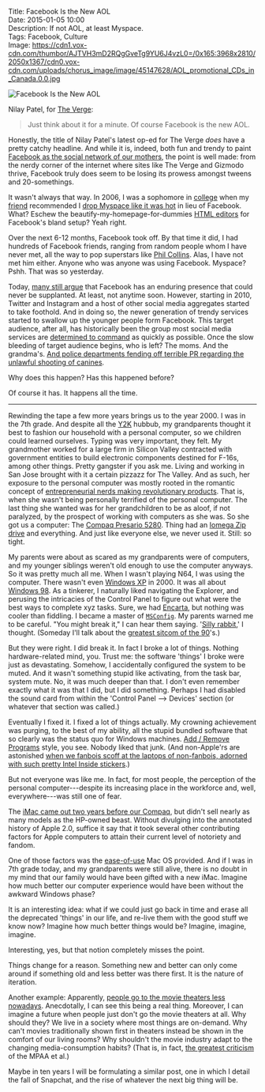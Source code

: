 Title: Facebook Is the New AOL  
Date: 2015-01-05 10:00  
Description: If not AOL, at least Myspace.  
Tags: Facebook, Culture  
Image: https://cdn1.vox-cdn.com/thumbor/AJTVH3mD2RQgGveTg9YU6J4vzL0=/0x165:3968x2810/2050x1367/cdn0.vox-cdn.com/uploads/chorus_image/image/45147628/AOL_promotional_CDs_in_Canada.0.0.jpg  

![Facebook Is the New AOL][1]

Nilay Patel, for [The Verge][2]:

> Just think about it for a minute. Of course Facebook is the new AOL.

Honestly, the title of Nilay Patel's latest op-ed for The Verge *does* have a pretty catchy headline. And while it is, indeed, both fun and trendy to paint [Facebook as the social network of our mothers][3], the point is well made: from the nerdy corner of the internet where sites like The Verge and Gizmodo thrive, Facebook truly does seem to be losing its prowess amongst tweens and 20-somethings. 

It wasn't always that way. In 2006, I was a sophomore in [college][4] when my [friend][5] recommended I [drop Myspace like it was hot][6] in lieu of Facebook. What? Eschew the beautify-my-homepage-for-dummies [HTML editors][7] for Facebook's bland setup? Yeah right.

Over the next 6-12 months, Facebook took off. By that time it did, I had hundreds of Facebook friends, ranging from random people whom I have never met, all the way to pop superstars like [Phil Collins][8]. Alas, I have not met him either. Anyone who was anyone was using Facebook. Myspace? Pshh. That was so yesterday.

Today, [many still argue][9] that Facebook has an enduring presence that could never be supplanted. At least, not anytime soon. However, starting in 2010, Twitter and Instagram and a host of other social media aggregates started to take foothold. And in doing so, the newer generation of trendy services started to swallow up the younger people form Facebook. This target audience, after all, has historically been the group most social media services are [determined to command][10] as quickly as possible. Once the slow bleeding of target audience begins, who is left? The moms. And the grandma's. [And police departments fending off terrible PR regarding the unlawful shooting of canines][11]. 

Why does this happen? Has this happened before?

Of course it has. It happens all the time. 

***

Rewinding the tape a few more years brings us to the year 2000. I was in the 7th grade. And despite all the [Y2K][12] hubbub, my grandparents thought it best to fashion our household with a personal computer, so we children could learned ourselves. Typing was very important, they felt. My grandmother worked for a large firm in Silicon Valley contracted with government entities to build electronic components destined for F-16s, among other things. Pretty gangster if you ask me. Living and working in San Jose brought with it a certain pizzazz for The Valley. And as such, her exposure to the personal computer was mostly rooted in the romantic concept of [entrepreneurial nerds making revolutionary products][13]. That is, when she wasn't being personally terrified of the personal computer. The last thing she wanted was for her grandchildren to be as aloof, if not paralyzed, by the prospect of working with computers as she was. So she got us a computer: The [Compaq Presario 5280][14]. Thing had an [Iomega Zip drive][15] and everything. And just like everyone else, we never used it. Still: so tight.  

My parents were about as scared as my grandparents were of computers, and my younger siblings weren't old enough to use the computer anyways. So it was pretty much all me. When I wasn't playing N64, I was using the computer. There wasn't even [Windows XP][16] in 2000. It was all about [Windows 98][17]. As a tinkerer, I naturally liked navigating the Explorer, and perusing the intricacies of the Control Panel to figure out what were the best ways to complete xyz tasks. Sure, we had [Encarta][18], but nothing was cooler than fiddling. I became a master of [`MSConfig`][19]. My parents warned me to be careful. "You might break it," I can hear them saying. '[Silly rabbit][20],' I thought. (Someday I'll talk about the [greatest sitcom of the 90][21]'s.)

But they were right. I did break it. In fact I broke a lot of things. Nothing hardware-related mind, you. Trust me: the software 'things' I broke were just as devastating. Somehow, I accidentally configured the system to be muted. And it wasn't something stupid like activating, from the task bar, system mute. No, it was much deeper than that. I don't even remember exactly what it was that I did, but I did something. Perhaps I had disabled the sound card from within the 'Control Panel --> Devices' section (or whatever that section was called.) 

Eventually I fixed it. I fixed a lot of things actually. My crowning achievement was purging, to the best of my ability, all the stupid bundled software that so clearly was the status quo for Windows machines. [Add / Remove Programs][22] style, you see. Nobody liked that junk. (And non-Apple'rs are astonished [when we fanbois scoff at the laptops of non-fanbois, adorned with such pretty Intel Inside stickers][23].) 

But not everyone was like me. In fact, for most people, the perception of the personal computer---despite its increasing place in the workforce and, well, everywhere---was still one of fear. 

The [iMac came out two years before our Compaq][24], but didn't sell nearly as many models as the HP-owned beast. Without divulging into the annotated history of Apple 2.0, suffice it say that it took several other contributing factors for Apple computers to attain their current level of notoriety and fandom. 

One of those factors was the [ease-of-use][25] Mac OS provided. And if I was in 7th grade today, and my grandparents were still alive, there is no doubt in my mind that our family would have been gifted with a new iMac. Imagine how much better our computer experience would have been without the awkward Windows phase? 

It is an interesting idea: what if we could just go back in time and erase all the deprecated 'things' in our life, and re-live them with the good stuff we know now? Imagine how much better things would be? Imagine, imagine, imagine.

Interesting, yes, but that notion completely misses the point.

Things change for a reason. Something new and better can only come around if something old and less better was there first. It is the nature of iteration.

Another example: Apparently, [people go to the movie theaters less nowadays][26]. Anecdotally, I can see this being a real thing. Moreover, I can imagine a future when people just don't go the movie theaters at all. Why should they? We live in a society where most things are on-demand. Why can't movies traditionally shown first in theaters instead be shown in the comfort of our living rooms? Why shouldn't the movie industry adapt to the changing media-consumption habits? (That is, in fact, [the greatest criticism][27] of the MPAA et al.)

Maybe in ten years I will be formulating a similar post, one in which I detail the fall of Snapchat, and the rise of whatever the next big thing will be.

[1]: https://cdn1.vox-cdn.com/thumbor/AJTVH3mD2RQgGveTg9YU6J4vzL0=/0x165:3968x2810/2050x1367/cdn0.vox-cdn.com/uploads/chorus_image/image/45147628/AOL_promotional_CDs_in_Canada.0.0.jpg "Facebook Is the New AOL"
[2]: http://www.theverge.com/2015/1/4/7488495/facebook-is-the-new-aol "Nilay Patel on the irrelevancy of Facebook"
[3]: http://mom.me/teen/8179-moms-have-taken-over-facebook/ "Moms have taken over Facebook"
[4]: http://puc.edu/ "Pacific Union College"
[5]: http://twitter.com/the_real_hunter "Wesley Hunter on Twitter"
[6]: https://en.wikipedia.org/wiki/Drop_It_Like_It's_Hot "Wikipedia: 'Drop It Like It's Hot'"
[7]: http://www.pimp-my-profile.com/generators/myspace.php "Oh, Myspace profile creators"
[8]: https://www.facebook.com/philcollins "Phil Collins on Facebook"
[9]: http://www.socialbuzzpros.com/2014/11/04/is-facebook-still-important/ "Is Facebook still important?"
[10]: http://www.theguardian.com/technology/2013/nov/20/marketing-to-kids-on-social-media-facebook-and-twitter-are-not-enough "The Guardian: marketing to kids on social media (Facebook and Twitter isn't enough)"
[11]: http://www.scpr.org/news/2013/07/05/38068/hawthorne-police-concerned-about-cyber-threats-aft/ "Hawthorne Police Department concerned about cyber threats"
[12]: https://en.wikipedia.org/wiki/Year_2000_problem "Wikipedia: 'Y2K'"
[13]: https://en.wikipedia.org/wiki/Apple_Inc%2E "Wikipedia: Apple, Inc."
[14]: http://www.ebay.com/itm/COMPAQ-PRESARIO-5280-DESKTOP-good-condition-80-00-/281529628304?pt=US_Computer_Cases&amp;hash=item418c793690 "Basically the PC we had when I was a teenager"
[15]: https://en.wikipedia.org/wiki/Iomega_Zip_drive "Wikipedia: zip drive"
[16]: https://en.wikipedia.org/wiki/Windows_XP "Wikipedia: Windows XP"
[17]: https://en.wikipedia.org/wiki/Windows_98 "Wikipedia: Windows 98"
[18]: https://en.wikipedia.org/wiki/Encarta "Wikipedia: Encarta"
[19]: https://en.wikipedia.org/wiki/MSConfig "Wikipedia: MSConfig"
[20]: https://www.youtube.com/watch?v=QgwhOEoZOhA "YouTube: Silly rabbit tricks are for kids!! Carlton Banks"
[21]: https://en.wikipedia.org/wiki/The_Fresh_Prince_of_Bel-Air "Wikipedia: Fresh Prince of Bel-Air"
[22]: http://support.microsoft.com/kb/314481 "How to uninstall a program on Windows"
[23]: http://www.cultofmac.com/227936/watch-steve-jobs-laugh-at-the-idea-of-intel-inside-stickers-on-the-side-of-every-mac-video/ "Steve Jobs laughing at the idea of Intel stickers"
[24]: https://en.wikipedia.org/wiki/Imac "Wikipedia: iMac"
[25]: https://en.wikipedia.org/wiki/Mac_OS "Wikipedia: Mac OS"
[26]: http://www.theverge.com/2015/1/1/7478987/box-office-attendance-hits-lowest-level-in-19-years "The Verge on theater attendance"
[27]: http://www.theverge.com/2014/12/19/7420823/mpaa-decries-googles-shameful-attack-on-its-anti-piracy-program "The Verge on NPAA's calling out Googles attack on anti-piracy"